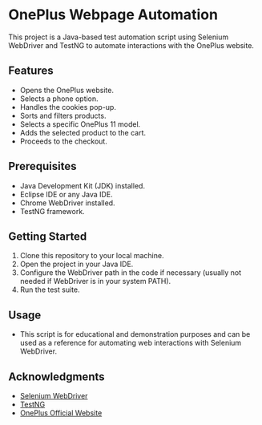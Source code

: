 # OnePlus Webpage Automation

This project is a Java-based test automation script using Selenium WebDriver and TestNG to automate interactions with the OnePlus website.

## Features

- Opens the OnePlus website.
- Selects a phone option.
- Handles the cookies pop-up.
- Sorts and filters products.
- Selects a specific OnePlus 11 model.
- Adds the selected product to the cart.
- Proceeds to the checkout.

## Prerequisites

- Java Development Kit (JDK) installed.
- Eclipse IDE or any Java IDE.
- Chrome WebDriver installed.
- TestNG framework.

## Getting Started

1. Clone this repository to your local machine.
2. Open the project in your Java IDE.
3. Configure the WebDriver path in the code if necessary (usually not needed if WebDriver is in your system PATH).
4. Run the test suite.

## Usage

- This script is for educational and demonstration purposes and can be used as a reference for automating web interactions with Selenium WebDriver.


## Acknowledgments

- [Selenium WebDriver](https://www.selenium.dev/documentation/en/webdriver/)
- [TestNG](https://testng.org/doc/index.html)
- [OnePlus Official Website](https://www.oneplus.in/)

